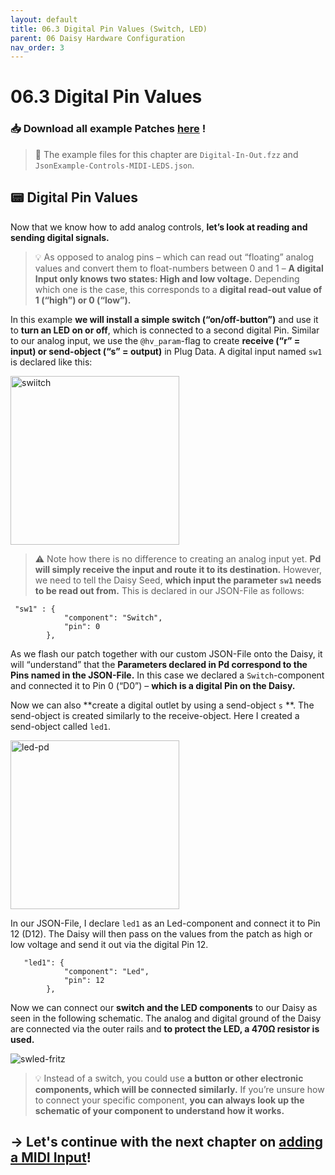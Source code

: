 ```yaml
---
layout: default
title: 06.3 Digital Pin Values (Switch, LED)
parent: 06 Daisy Hardware Configuration
nav_order: 3
---
```


# 06.3 Digital Pin Values 

### 📥 Download all example Patches <a href="{{ site.baseurl }}/assets/diy-synth-example-files.zip" download>here</a> !
> 📖 The example files for this chapter are `Digital-In-Out.fzz` and `JsonExample-Controls-MIDI-LEDS.json`.

## 📟 Digital Pin Values 

Now that we know how to add analog controls, **let’s look at reading and sending digital signals.** 

> 💡 As opposed to analog pins – which can read out “floating” analog values and convert them to float-numbers between 0 and 1 – **A digital Input only knows two states: High and low voltage.** Depending which one is the case, this corresponds to a **digital read-out value of 1 (“high”) or 0 (“low”).**

In this example **we will install a simple switch (“on/off-button”)** and use it to **turn an LED on or off**, which is connected to a second digital Pin. Similar to our analog input, we use the `@hv_param`-flag to create **receive (“r” = input) or send-object (“s” = output)** in Plug Data. A digital input named `sw1` is declared like this:

<img width="270" alt="swiitch" src="https://github.com/user-attachments/assets/6a5e72a9-a059-46d4-bae0-819bc3d9858b" />

> ⚠️ Note how there is no difference to creating an analog input yet. **Pd will simply receive the input and route it to its destination.** However, we need to tell the Daisy Seed, **which input the parameter `sw1` needs to be read out from.** This is declared in our JSON-File as follows:

```
 "sw1" : {
            "component": "Switch",
            "pin": 0
        },
```

As we flash our patch together with our custom JSON-File onto the Daisy, it will “understand” that the **Parameters declared in Pd correspond to the Pins named in the JSON-File.** In this case we declared a `Switch`-component and connected it to Pin 0 (“D0”) – **which is a digital Pin on the Daisy.** 

Now we can also **create a digital outlet by using a send-object `s` **. The send-object is created similarly to the receive-object. Here I created a send-object called `led1`.

<img width="270" alt="led-pd" src="https://github.com/user-attachments/assets/2a81fae5-5702-4cc2-a802-47c5583427ef" />

In our JSON-File, I declare `led1` as an Led-component  and connect it to Pin 12 (D12). The Daisy will then pass on the values from the patch as high or low voltage and send it out via the digital Pin 12.

```
   "led1": {
            "component": "Led",
            "pin": 12
        },
```

Now we can connect our **switch and the LED components** to our Daisy as seen in the following schematic. The analog and digital ground of the Daisy are connected via the outer rails and **to protect the LED, a 470Ω resistor is used.**

![swled-fritz](https://github.com/user-attachments/assets/606d7513-4413-4210-b961-40a3255e8aea)


> 💡 Instead of a switch, you could use **a button or other electronic components, which will be connected similarly.** If you’re unsure how to connect your specific component, **you can always look up the schematic of your component to understand how it works.**

## → Let's continue with the next chapter on [adding a MIDI Input]({{site.baseurl}}/chapter-06/06-4-midi-input)!
